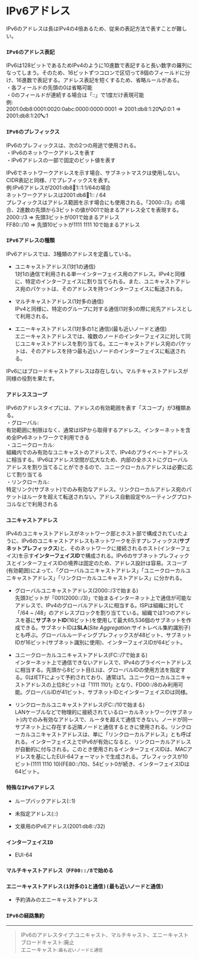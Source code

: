 # IPv6アドレス
IPv6のアドレスは長はIPv4の4倍あるため、従来の表記方法で表すことが難しい。

### `IPv6のアドレス表記`
IPv6は128ビットであるためIPv4のように10進数で表記すると長い数字の羅列になってしまう。そのため、16ビットずつコロンで区切って8個のフィールドに分け、16進数で表記する。アドレス表記を短くするため、省略ルールがある。  
・各フィールドの先頭の0は省略可能  
・0のフィールドが連続する場合は「::」で1度だけ表現可能  
例:  
2001:0db8:0001:0020:0abc:0000:0000:0001 => 2001:db8:1:20:abc:0:0:1 => 2001:db8:1:20:abc::1

### `IPv6のプレフィックス`
IPv6のプレフィックスは、次の2つの用途で使用される。  
・IPv6のネットワークアドレスを表す  
・IPv6アドレスの一部で固定のビット値を表す

IPv6でネットワークアドレスを示す場合、サブネットマスクは使用しない。CIDR表記と同様、/でプレフィックスを表す。  
例:IPv6アドレスが2001:db8:1234:1::1:1/64の場合  
ネットワークアドレスは2001:db8:1234:1:: / 64  
プレフィックスはアドレス範囲を示す場合にも使用される。「2000::/3」の場合、2進数の先頭から3ビットの値が001で始まるアドレス全てを表現する。  
2000::/3 => 先頭3ビットが001で始まるアドレス  
FF80::/10 => 先頭10ビットが1111 1111 10で始まるアドレス

### `IPv6アドレスの種類`
IPv6アドレスでは、3種類のアドレスを定義している。

- ユニキャストアドレス(1対1の通信)  
1対1の通信で利用される単一インターフェイス用のアドレス。IPv4と同様に、特定のインターフェイスに割り当てられる。また、ユニキャストアドレス宛のパケットは、そのアドレスを持つインターフェイスに転送される。

- マルチキャストアドレス(1対多の通信)  
IPv4と同様に、特定のグループに対する通信(1対多)の際に宛先アドレスとして利用される。

- エニーキャストアドレス(1対多の1と通信)(最も近いノードと通信)  
エニーキャストアドレスでは、複数のノードのインターフェイスに対して同じユニキャストアドレスを割り当てる。エニーキャストアドレス宛のパケットは、そのアドレスを持つ最も近いノードのインターフェイスに転送される。

IPv6にはブロードキャストアドレスは存在しない。マルチキャストアドレスが同様の役割を果たす。

### `アドレススコープ`
IPv6のアドレスタイプには、アドレスの有効範囲を表す「スコープ」が3種類ある。  
・グローバル:  
有効範囲に制限はなく、通常はISPから取得するアドレス。インターネットを含め全IPv6ネットワークで利用できる  
・ユニークローカル:  
組織内でのみ有効なユニキャストのアドレスで、IPv4のプライベートアドレスに相当する。IPv6はアドレス空間が広大なため、内部の全ホストにグローバルアドレスを割り当てることができるので、ユニークローカルアドレスは必要に応じて割り当てる  
・リンクローカル:  
特定リンク(サブネット)でのみ有効なアドレス。リンクローカルアドレス宛のパケットはルータを超えて転送されない。アドレス自動設定やルーティングプロトコルなどで利用される

### `ユニキャストアドレス`
IPv4のユニキャストアドレスがネットワーク部とホスト部で構成されていたように、IPv6のユニキャストアドレスもネットワークを示すプレフィックス(**サブネットプレフィックス**)と、そのネットワークに接続されるホスト(インターフェイス)を示す**インターフェイスID**で構成される。IPv6のサブネットプレフィックスとインターフェイスIDの境界は固定のため、アドレス設計は容易。スコープ(有効範囲)によって、「グローバルユニキャストアドレス」「ユニークローカルユニキャストアドレス」「リンクローカルユニキャストアドレス」に分かれる。

- グローバルユニキャストアドレス(2000::/3で始まる)  
先頭3ビットが「001(2000::/3)」で始まるインターネット上で通信が可能なアドレスで、IPv4のグローバルアドレスに相当する。ISPは組織に対して「/64 ~ /48」のアドレスブロックを割り当てている。組織では1つのアドレスを基に**サブネットID**(16ビット)を使用して最大65,536個のサブネットを作成できる。サブネットIDは**SLA**(*Site Aggregation*:サイトレベル集約識別子)とも呼ぶ。グローバルルーティングプレフィックスが48ビット、サブネットIDが16ビット(サブネット識別に使用)、インターフェイスIDが64ビット。

- ユニークローカルユニキャストアドレス(FC::/7で始まる)  
インターネット上で通信できないアドレスで、IPv4のプライベートアドレスに相当する。先頭から8ビット目(L)は、グローバルIDの使用方法を指定する。0はIETFによって予約されており、通常は1。ユニークローカルユニキャストアドレスの上位8ビットは「1111 1101」となり、FD00::/8のみ利用可能。グローバルIDが41ビット、サブネットIDとインターフェイスIDは同様。

- リンクローカルユニキャストアドレス(FC::/10で始まる)  
LANケーブルなどで物理的に接続されているローカルネットワーク(サブネット)内でのみ有効なアドレスで、ルータを超えて通信できない。ノードが同一サブネット上に存在する近隣ノードと通信するときに使用される。リンクローカルユニキャストアドレスは、単に「リンクローカルアドレス」とも呼ばれる。インターフェイス上でIPv6が有効になると、リンクローカルアドレスが自動的に付与される。このとき使用されるインターフェイスIDは、MACアドレスを基にしたEUI-64フォーマットで生成される。プレフィックスが10ビット(1111 1110 10)(FE80::/10)、54ビット0が続き、インターフェイスIDは64ビット。

### `特殊なIPv6アドレス`


- ループバックアドレス(::1)


- 未指定アドレス(::)


- 文章用のIPv6アドレス(2001:db8::/32)


### `インターフェイスID`


- EUI-64


### `マルチキャストアドレス（FF00::/8で始める`



### `エニーキャストアドレス(1対多の1と通信)(最も近いノードと通信)`


- 予約済みのエニーキャストアドレス


### `IPv6の経路集約`


---
> IPv6のアドレスタイプ:ユニキャスト、マルチキャスト、エニーキャスト  
> ブロードキャスト:廃止  
> エニーキャスト:`最も近いノードと通信`
